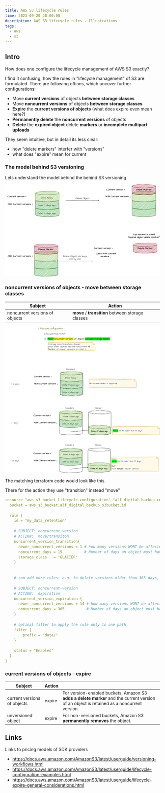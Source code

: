 ```yaml
---
title: AWS S3 lifecycle rules
time: 2023-09-20 20:00:00
description: AWS S3 lifecycle rules - Illustrations
tags:
  - aws
  - s3
---
```



## Intro

How does one configure the lifecycle management of AWS S3 exactly?

I find it confusing, how the rules in "lifecycle management" of S3 are formulated.
There are following oftions, which uncover further configurations:

- Move **current versions** of objects **between storage classes**
- Move **noncurrent versions** of objects **between storage classes**
- **Expire** the **current versions of objects** (what does expire even mean here?)
- **Permanently delete** the **noncurrent versions** of objects
- **Delete** the **expired object** delete **markers** or **incomplete multipart uploads**

They seem intuitive, but in detail its less clear:

- how "delete markers" interfer with "versions"
- what does "expire" mean for current 

### The model behind S3 versioning

Lets understand the model behind the behind S3 versioning.

![Vision](article0003/../article00005/s3-rules-terminology.drawio.png)

### noncurrent versions of objects - move between storage classes

| Subject  | Action |
|---|---|
| noncurrent versions of objects |  **move** / **transition** between storage classes |

![Vision](article0003/../article00005/noncurrent-versions-move-storage-classes.drawio.png)

The matching terraform code would look like this.

There for the action they use "transition" instead "move"

```yaml
resource "aws_s3_bucket_lifecycle_configuration" "alf_digital_backup-config" {
  bucket = aws_s3_bucket.alf_digital_backup_s3bucket.id

  rule {
    id = "my_data_retention"

    # SUBJECT: noncurrent-version
    # ACTION:  move/transiton
    noncurrent_version_transition{
      newer_noncurrent_versions = 1 # how many versions WONT be affected
      noncurrent_days = 15          # Number of days an object must have been noncurrent, before Amazon will perform the associated action
      storage_class   = "GLACIER"
    }


    # can add more rules: e.g. to delete versions older than 365 days, but keep 14 last non current versions

    # SUBJECT: noncurrent-version
    # ACTION:  expiration
    noncurrent_version_expiration {
      newer_noncurrent_versions = 14 # how many versions WONT be affected
      noncurrent_days = 365          # Number of days an object must have been noncurrent, before Amazon will perform the associated action
    }

    # optinal filter to apply the rule only to one path
    filter {
        prefix = "data/"
    }

    status = "Enabled"
  }
}

```

### **current versions** of objects - **expire**

| Subject  | Action | |
|---|---|---|
| current versions of objects | expire | For version-enabled buckets, Amazon S3 **adds a delete marker** and the current version of an object is retained as a noncurrent version. |
| unversioned object | expire | For non-versioned buckets, Amazon S3 **permanently removes** the object. |

## Links

Links to pricing models of SDK providers

- <https://docs.aws.amazon.com/AmazonS3/latest/userguide/versioning-workflows.html>
- <https://docs.aws.amazon.com/AmazonS3/latest/userguide/lifecycle-configuration-examples.html>
- <https://docs.aws.amazon.com/AmazonS3/latest/userguide/lifecycle-expire-general-considerations.html>
